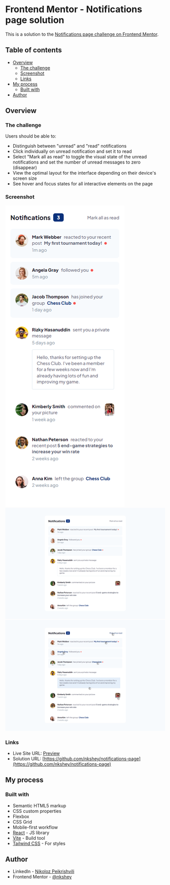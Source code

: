 # Frontend Mentor - Notifications page solution

This is a solution to the [Notifications page challenge on Frontend Mentor](https://www.frontendmentor.io/challenges/notifications-page-DqK5QAmKbC).

## Table of contents

- [Overview](#overview)
  - [The challenge](#the-challenge)
  - [Screenshot](#screenshot)
  - [Links](#links)
- [My process](#my-process)
  - [Built with](#built-with)
- [Author](#author)

## Overview

### The challenge

Users should be able to:

- Distinguish between "unread" and "read" notifications
- Click individually on unread notification and set it to read
- Select "Mark all as read" to toggle the visual state of the unread notifications and set the number of unread messages to zero (disappear)
- View the optimal layout for the interface depending on their device's screen size
- See hover and focus states for all interactive elements on the page

### Screenshot

![Mobile Design](./public/design/mobile-design.png)
![Desktop Design](./public/design/desktop-design.png)
![Active States](./public/design/active-states.png)

### Links

- Live Site URL: [Preview](https://nkshey.github.io/notifications-page/)
- Solution URL: [https://github.com/nkshey/notifications-page](https://github.com/nkshey/notifications-page)

## My process

### Built with

- Semantic HTML5 markup
- CSS custom properties
- Flexbox
- CSS Grid
- Mobile-first workflow
- [React](https://reactjs.org/) - JS library
- [Vite](https://vitejs.dev/) - Build tool
- [Tailwind CSS](https://tailwindcss.com/) - For styles

## Author

- LinkedIn - [Nikoloz Peikrishvili](https://www.linkedin.com/in/nikapeikrishvili/)
- Frontend Mentor - [@nkshey](https://www.frontendmentor.io/profile/nkshey)
